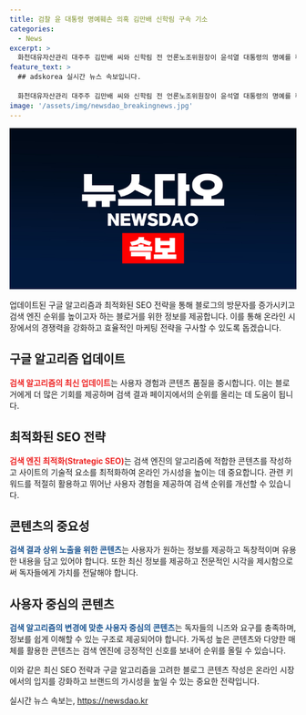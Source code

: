 ```yaml
---
title: 검찰 윤 대통령 명예훼손 의혹 김만배 신학림 구속 기소
categories:
  - News
excerpt: >
  화천대유자산관리 대주주 김만배 씨와 신학림 전 언론노조위원장이 윤석열 대통령의 명예를 훼손하고 허위 사실 보도 혐의로 검찰에 재판을 받는다. 김 씨는 거짓 인터뷰로 윤 대통령을 훼손하고 금품을 주고받았으며, 신 씨는 공모하여 허위사실을 보도한 혐의다. 뉴스타파는 이를 보도하였고, 검찰은 윤 대통령에게 불리한 허위인터뷰를 기획한 것으로 의심된다. 또한 신 씨는 정기현 전 국립중앙의료원장에 대한 협박 혐의도 있다.(action = 이를 읽은 후 클릭할 만한 요약문을 만든다.)
feature_text: >
  ## adskorea 실시간 뉴스 속보입니다.

  화천대유자산관리 대주주 김만배 씨와 신학림 전 언론노조위원장이 윤석열 대통령의 명예를 훼손하고 허위 사실 보도 혐의로 검찰에 재판을 받는다. 김 씨는 거짓 인터뷰로 윤 대통령을 훼손하고 금품을 주고받았으며, 신 씨는 공모하여 허위사실을 보도한 혐의다. 뉴스타파는 이를 보도하였고, 검찰은 윤 대통령에게 불리한 허위인터뷰를 기획한 것으로 의심된다. 또한 신 씨는 정기현 전 국립중앙의료원장에 대한 협박 혐의도 있다.(action = 이를 읽은 후 클릭할 만한 요약문을 만든다.)
image: '/assets/img/newsdao_breakingnews.jpg'
---
```


<p><img src="/assets/img/newsdao_breakingnews.jpg" alt="adskorea 속보" /></p>

<p>업데이트된 구글 알고리즘과 최적화된 SEO 전략을 통해 블로그의 방문자를 증가시키고 검색 엔진 순위를 높이고자 하는 블로거를 위한 정보를 제공합니다. 이를 통해 온라인 시장에서의 경쟁력을 강화하고 효율적인 마케팅 전략을 구사할 수 있도록 돕겠습니다. </p>

<h2 data-ke-size="size26">구글 알고리즘 업데이트</h2>

<p><b><span style="color: #ee2323;">검색 알고리즘의 최신 업데이트</span></b>는 사용자 경험과 콘텐츠 품질을 중시합니다. 이는 블로거에게 더 많은 기회를 제공하며 검색 결과 페이지에서의 순위를 올리는 데 도움이 됩니다. </p>

<h2 data-ke-size="size26">최적화된 SEO 전략</h2>

<p><b><span style="color: #ee2323;">검색 엔진 최적화(Strategic SEO)</span></b>는 검색 엔진의 알고리즘에 적합한 콘텐츠를 작성하고 사이트의 기술적 요소를 최적화하여 온라인 가시성을 높이는 데 중요합니다. 관련 키워드를 적절히 활용하고 뛰어난 사용자 경험을 제공하여 검색 순위를 개선할 수 있습니다.</p>

<h2 data-ke-size="size26">콘텐츠의 중요성</h2>

<p><b><span style="color: #1a5490;">검색 결과 상위 노출을 위한 콘텐츠</span></b>는 사용자가 원하는 정보를 제공하고 독창적이며 유용한 내용을 담고 있어야 합니다. 또한 최신 정보를 제공하고 전문적인 시각을 제시함으로써 독자들에게 가치를 전달해야 합니다.</p>

<h2 data-ke-size="size26">사용자 중심의 콘텐츠</h2>

<p><b><span style="color: #1a5490;">검색 알고리즘의 변경에 맞춘 사용자 중심의 콘텐츠</span></b>는 독자들의 니즈와 요구를 충족하며, 정보를 쉽게 이해할 수 있는 구조로 제공되어야 합니다. 가독성 높은 콘텐츠와 다양한 매체를 활용한 콘텐츠는 검색 엔진에 긍정적인 신호를 보내어 순위를 올릴 수 있습니다.</p>

<p>이와 같은 최신 SEO 전략과 구글 알고리즘을 고려한 블로그 콘텐츠 작성은 온라인 시장에서의 입지를 강화하고 브랜드의 가시성을 높일 수 있는 중요한 전략입니다.</p>
실시간 뉴스 속보는, <a href="https://newsdao.kr" rel="dofollow">https://newsdao.kr</a>


